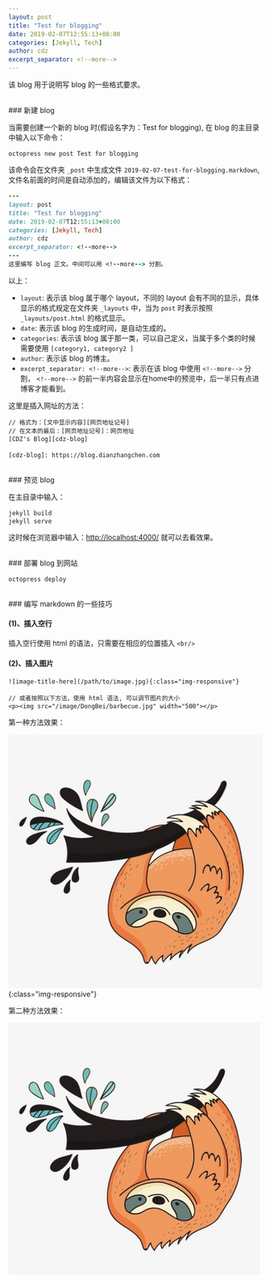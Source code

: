 ```yaml
---
layout: post
title: "Test for blogging"
date: 2019-02-07T12:55:13+08:00
categories: [Jekyll, Tech]
author: cdz
excerpt_separator: <!--more-->
---
```


该 blog 用于说明写 blog 的一些格式要求。
<!--more-->

<br/>
### 新建 blog

当需要创建一个新的 blog 时(假设名字为：Test for blogging), 在 blog 的主目录中输入以下命令：

```
octopress new post Test for blogging
```

该命令会在文件夹 `_post` 中生成文件 `2019-02-07-test-for-blogging.markdown`, 文件名前面的时间是自动添加的，编辑该文件为以下格式：

```ruby
---
layout: post
title: "Test for blogging"
date: 2019-02-07T12:55:13+08:00
categories: [Jekyll, Tech]
author: cdz
excerpt_separator: <!--more-->
---
这里编写 blog 正文。中间可以用 <!--more--> 分割。
```

以上：
+ `layout`: 表示该 blog 属于哪个 layout，不同的 layout 会有不同的显示，具体显示的格式规定在文件夹 `_layouts` 中，当为 `post` 时表示按照 `_layouts/post.html` 的格式显示。
+ `date`: 表示该 blog 的生成时间，是自动生成的。
+ `categories`: 表示该 blog 属于那一类，可以自己定义，当属于多个类的时候需要使用 `[category1, category2 ]`
+ `author`: 表示该 blog 的博主。
+ `excerpt_separator: <!--more-->`: 表示在该 blog 中使用 `<!--more-->` 分割， `<!--more-->` 的前一半内容会显示在home中的预览中，后一半只有点进博客才能看到。 

这里是插入网址的方法：

```
// 格式为：[文中显示内容][网页地址记号]
// 在文本的最后：[网页地址记号]：网页地址
[CDZ's Blog][cdz-blog]

[cdz-blog]: https://blog.dianzhangchen.com
```

<br/>
### 预览 blog

在主目录中输入：
```
jekyll build
jekyll serve
```

这时候在浏览器中输入：[http://localhost:4000/][local-addr] 就可以去看效果。



<br/>
### 部署 blog 到网站


```
octopress deploy
```

<br/>
### 编写 markdown 的一些技巧


#### (1)、插入空行

插入空行使用 html 的语法，只需要在相应的位置插入 `<br/>`

#### (2)、插入图片

```
![image-title-here](/path/to/image.jpg){:class="img-responsive"}

// 或者按照以下方法，使用 html 语法, 可以调节图片的大小
<p><img src="/image/DongBei/barbecue.jpg" width="500"></p>

```

第一种方法效果：

![test_image](/image/test/icon.ico){:class="img-responsive"}

第二种方法效果：
<p><img src="/image/test/icon.ico" width="500"></p>

[local-addr]: http://localhost:4000/
